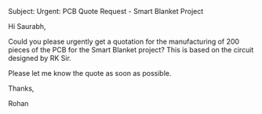 Subject: Urgent: PCB Quote Request - Smart Blanket Project

Hi Saurabh,

Could you please urgently get a quotation for the manufacturing of 200 pieces of the PCB for the Smart Blanket project? This is based on the circuit designed by RK Sir.

Please let me know the quote as soon as possible.

Thanks,

Rohan